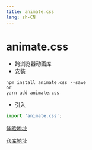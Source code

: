 ```yaml
---
title: animate.css
lang: zh-CN
---
```


# animate.css
* 跨浏览器动画库
* 安装
```
npm install animate.css --save
or
yarn add animate.css
```
* 引入
```javascript
import 'animate.css';
```

[体验地址](https://animate.style/)

[仓库地址](https://github.com/animate-css/animate.css)
